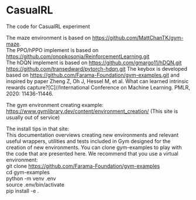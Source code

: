 # CasualRL
The code for CasualRL experiment

The maze environment is based on https://github.com/MattChanTK/gym-maze.  
The PPO/hPPO implement is based on https://github.com/onopkosonja/ReinforcementLearning.git  
The hDQN implement is based on https://github.com/gmargo11/hDQN.git  https://github.com/transedward/pytorch-hdqn.git
The keybox is developed based on https://github.com/Farama-Foundation/gym-examples.git and inspired by paper Zheng Z, Oh J, Hessel M, et al. What can learned intrinsic rewards capture?[C]//International Conference on Machine Learning. PMLR, 2020: 11436-11446.  


The gym environment creating example: https://www.gymlibrary.dev/content/environment_creation/    (This site is usually out of service)  
  
The install tips in that site:  
This documentation overviews creating new environments and relevant useful wrappers, utilities and tests included in Gym designed for the creation of new environments. You can clone gym-examples to play with the code that are presented here. We recommend that you use a virtual environment:  
git clone https://github.com/Farama-Foundation/gym-examples  
cd gym-examples  
python -m venv .env  
source .env/bin/activate  
pip install -e .


